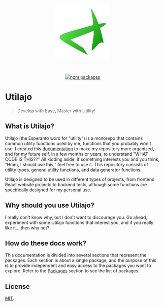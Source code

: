 <p align="center">
    <a href="https://timbo-dev.github.io/utilajo/" target="_blank" rel="noopener noreferrer">
        <img width="180" src="docs/public/media/utilajo-logo.svg" alt="Utilajo logo">
    </a>
</p>
<br/>
<p align="center">
    <a href="https://www.npmjs.com/org/utilajo">
        <img src="https://img.shields.io/badge/npm-packages-green" alt="npm packages">
    </a>
</p>

# Utilajo

> Develop with Ease, Master with Utility!

## What is Utilajo?
Utilajo (the Esperanto word for "utility") is a monorepo that contains common utility functions used by me, functions that you probably won't use. I created this [documentation](https://timbo-dev.github.io/utilajo/introduction/) to make my repository more organized, and for my future self, in a few months or years, to understand "WHAT CODE IS THIS??" All kidding aside, if something interests you and you think, “Hmm, I should use this,” feel free to use it. This repository consists of utility types, general utility functions, and data generator functions.

Utilajo is designed to be used in different types of projects, from frontend React website projects to backend tests, although some functions are specifically designed for my personal use.

## Why should you use Utilajo?
I really don't know why, but I don't want to discourage you. Go ahead, experiment with some Utilajo functions that interest you, and if you really like it... then why not?

## How do these docs work?
This documentation is divided into several sections that represent the packages. Each section is about a single package, and the purpose of this is to provide independent and easy access to the packages you want to explore. Refer to the [Packages](https://timbo-dev.github.io/utilajo/packages/) section to see the list of packages.

## License

[MIT](LICENSE).
